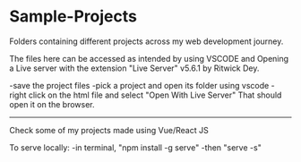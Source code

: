# Sample-Projects
Folders containing different projects across my web development journey.

The files here can be accessed as intended by using VSCODE and Opening a Live server with the extension "Live Server" v5.6.1 by Ritwick Dey.

-save the project files
-pick a project and open its folder using vscode
-right click on the html file and select "Open With Live Server"
That should open it on the browser.

------------------------------

Check some of my projects made using Vue/React JS

To serve locally:
  -in terminal, "npm install -g serve"
  -then "serve -s"
